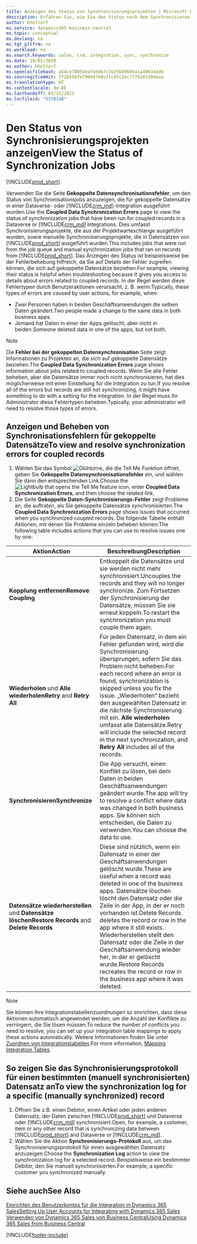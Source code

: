 ```yaml
---
title: Anzeigen des Status von Synchronisierungsprojekten | Microsoft Docs
description: Erfahren Sie, wie Sie den Status nach dem Synchronisieren gekoppelter Datensätze anzeigen.
author: bholtorf
ms.service: dynamics365-business-central
ms.topic: conceptual
ms.devlang: na
ms.tgt_pltfrm: na
ms.workload: na
ms.search.keywords: sales, crm, integration, sync, synchronize
ms.date: 10/01/2020
ms.author: bholtorf
ms.openlocfilehash: a54ce7805deafa5d67c3e25b89606a1a40634ad6
ms.sourcegitcommit: ff2b55b7e790447e0c1fcd5c2ec7f7610338ebaa
ms.translationtype: HT
ms.contentlocale: de-DE
ms.lasthandoff: 02/15/2021
ms.locfileid: "5378148"
---
```

# <a name="view-the-status-of-synchronization-jobs"></a><span data-ttu-id="3b90a-103">Den Status von Synchronisierungsprojekten anzeigen</span><span class="sxs-lookup"><span data-stu-id="3b90a-103">View the Status of Synchronization Jobs</span></span>
[!INCLUDE[prod_short](includes/cc_data_platform_banner.md)]

<span data-ttu-id="3b90a-104">Verwenden Sie die Seite **Gekoppelte Datensynchronisationsfehler**, um den Status von Synchronisationsjobs anzuzeigen, die für gekoppelte Datensätze in einer Dataverse- oder [!INCLUDE[crm_md](includes/crm_md.md)]-Integration ausgeführt wurden.</span><span class="sxs-lookup"><span data-stu-id="3b90a-104">Use the **Coupled Data Synchronization Errors** page to view the status of synchronization jobs that have been run for coupled records in a Dataverse or [!INCLUDE[crm_md](includes/crm_md.md)] integrations.</span></span> <span data-ttu-id="3b90a-105">Dies umfasst Synchronisierungsprojekte, die aus der Projektwarteschlange ausgeführt wurden, sowie manuelle Synchronisierungsprojekte, die in Datensätzen von [!INCLUDE[prod_short](includes/prod_short.md)] ausgeführt wurden.</span><span class="sxs-lookup"><span data-stu-id="3b90a-105">This includes jobs that were run from the job queue and manual synchronization jobs that ran on records from [!INCLUDE[prod_short](includes/prod_short.md)].</span></span> <span data-ttu-id="3b90a-106">Das Anzeigen des Status ist beispielsweise bei der Fehlerbehebung hilfreich, da Sie auf Details der Fehler zugreifen können, die sich auf gekoppelte Datensätze beziehen.</span><span class="sxs-lookup"><span data-stu-id="3b90a-106">For example, viewing their status is helpful when troubleshooting because it gives you access to details about errors related to coupled records.</span></span> <span data-ttu-id="3b90a-107">In der Regel werden diese Fehlertypen durch Benutzeraktionen verursacht, z. B. wenn:</span><span class="sxs-lookup"><span data-stu-id="3b90a-107">Typically, these types of errors are caused by user actions, for example, when:</span></span>  

* <span data-ttu-id="3b90a-108">Zwei Personen haben in beiden Geschäftsanwendungen die selben Daten geändert.</span><span class="sxs-lookup"><span data-stu-id="3b90a-108">Two people made a change to the same data in both business apps.</span></span>
* <span data-ttu-id="3b90a-109">Jemand hat Daten in einer der Apps gelöscht, aber nicht in beiden.</span><span class="sxs-lookup"><span data-stu-id="3b90a-109">Someone deleted data in one of the apps, but not both.</span></span>

> [!Note]
> <span data-ttu-id="3b90a-110">Die **Fehler bei der gekoppelten Datensynchronisation** Seite zeigt Informationen zu Projekten an, die sich auf gekoppelte Datensätze beziehen.</span><span class="sxs-lookup"><span data-stu-id="3b90a-110">The **Coupled Data Synchronization Errors** page shows information about jobs related to coupled records.</span></span> <span data-ttu-id="3b90a-111">Wenn Sie alle Fehler beheben, aber die Datensätze immer noch nicht synchronisieren, hat dies möglicherweise mit einer Einstellung für die Integration zu tun.</span><span class="sxs-lookup"><span data-stu-id="3b90a-111">If you resolve all of the errors but records are still not synchronizing, it might have something to do with a setting for the integration.</span></span> <span data-ttu-id="3b90a-112">In der Regel muss Ihr Administrator diese Fehlertypen beheben.</span><span class="sxs-lookup"><span data-stu-id="3b90a-112">Typically, your administrator will need to resolve those types of errors.</span></span>   

<!--

> [!VIDEO https://go.microsoft.com/fwlink/?linkid=2098171]

-->

## <a name="to-view-and-resolve-synchronization-errors-for-coupled-records"></a><span data-ttu-id="3b90a-113">Anzeigen und Beheben von Synchronisationsfehlern für gekoppelte Datensätze</span><span class="sxs-lookup"><span data-stu-id="3b90a-113">To view and resolve synchronization errors for coupled records</span></span>
1. <span data-ttu-id="3b90a-114">Wählen Sie das Symbol ![Glühbirne, die die Tell Me Funktion öffnet](media/ui-search/search_small.png "Sagen Sie mir, was Sie tun wollen"), geben Sie **Gekoppelte Datensynchronisationsfehler** ein, und wählen Sie dann den entsprechenden Link.</span><span class="sxs-lookup"><span data-stu-id="3b90a-114">Choose the ![Lightbulb that opens the Tell Me feature](media/ui-search/search_small.png "Tell me what you want to do") icon, enter **Coupled Data Synchronization Errors**, and then choose the related link.</span></span>
2. <span data-ttu-id="3b90a-115">Die Seite **Gekoppelte Daten-Synchronisierungs-Fehler** zeigt Probleme an, die auftraten, als Sie gekoppelte Datensätze synchronisierten.</span><span class="sxs-lookup"><span data-stu-id="3b90a-115">The **Coupled Data Synchronization Errors** page shows issues that occurred when you synchronized coupled records.</span></span> <span data-ttu-id="3b90a-116">Die folgende Tabelle enthält Aktionen, mit denen Sie Probleme einzeln beheben können:</span><span class="sxs-lookup"><span data-stu-id="3b90a-116">The following table includes actions that you can use to resolve issues one by one:</span></span>

|<span data-ttu-id="3b90a-117">Aktion</span><span class="sxs-lookup"><span data-stu-id="3b90a-117">Action</span></span>|<span data-ttu-id="3b90a-118">Beschreibung</span><span class="sxs-lookup"><span data-stu-id="3b90a-118">Description</span></span>|
|----|----|
|<span data-ttu-id="3b90a-119">**Kopplung entfernen**</span><span class="sxs-lookup"><span data-stu-id="3b90a-119">**Remove Coupling**</span></span>|<span data-ttu-id="3b90a-120">Entkoppelt die Datensätze und sie werden nicht mehr synchronisiert.</span><span class="sxs-lookup"><span data-stu-id="3b90a-120">Uncouples the records and they will no longer synchronize.</span></span> <span data-ttu-id="3b90a-121">Zum Fortsetzen der Synchronisierung der Datensätze, müssen Sie sie erneut koppeln.</span><span class="sxs-lookup"><span data-stu-id="3b90a-121">To restart the synchronization you must couple them again.</span></span> |
|<span data-ttu-id="3b90a-122">**Wiederholen** und **Alle wiederholen**</span><span class="sxs-lookup"><span data-stu-id="3b90a-122">**Retry** and **Retry All**</span></span>|<span data-ttu-id="3b90a-123">Für jeden Datensatz, in dem ein Fehler gefunden wird, wird die Synchronisierung übersprungen, sofern Sie das Problem nicht beheben.</span><span class="sxs-lookup"><span data-stu-id="3b90a-123">For each record where an error is found, synchronization is skipped unless you fix the issue.</span></span> <span data-ttu-id="3b90a-124">„Wiederholen“ bezieht den ausgewählten Datensatz in die nächste Synchronisierung mit ein. **Alle wiederholen** umfasst alle Datensätze.</span><span class="sxs-lookup"><span data-stu-id="3b90a-124">Retry will include the selected record in the next synchronization, and **Retry All** includes all of the records.</span></span>|
|<span data-ttu-id="3b90a-125">**Synchronisieren**</span><span class="sxs-lookup"><span data-stu-id="3b90a-125">**Synchronize**</span></span>|<span data-ttu-id="3b90a-126">Die App versucht, einen Konflikt zu lösen, bei dem Daten in beiden Geschäftsanwendungen geändert wurde.</span><span class="sxs-lookup"><span data-stu-id="3b90a-126">The app will try to resolve a conflict where data was changed in both business apps.</span></span> <span data-ttu-id="3b90a-127">Sie können sich entscheiden, die Daten zu verwenden.</span><span class="sxs-lookup"><span data-stu-id="3b90a-127">You can choose the data to use.</span></span>|
|<span data-ttu-id="3b90a-128">**Datensätze wiederherstellen** und **Datensätze löschen**</span><span class="sxs-lookup"><span data-stu-id="3b90a-128">**Restore Records** and **Delete Records**</span></span>|<span data-ttu-id="3b90a-129">Diese sind nützlich, wenn ein Datensatz in einer der Geschäftsanwendungen gelöscht wurde.</span><span class="sxs-lookup"><span data-stu-id="3b90a-129">These are useful when a record was deleted in one of the business apps.</span></span> <span data-ttu-id="3b90a-130">Datensätze löschen löscht den Datensatz oder die Zeile in der App, in der er noch vorhanden ist.</span><span class="sxs-lookup"><span data-stu-id="3b90a-130">Delete Records deletes the record or row in the app where it still exists.</span></span> <span data-ttu-id="3b90a-131">Wiederherstellen stellt den Datensatz oder die Zeile in der Geschäftsanwendung wieder her, in der er gelöscht wurde.</span><span class="sxs-lookup"><span data-stu-id="3b90a-131">Restore Records recreates the record or row in the business app where it was deleted.</span></span>|

> [!NOTE]
> <span data-ttu-id="3b90a-132">Sie können Ihre Integrationstabellenzuordnungen so einrichten, dass diese Aktionen automatisch angewendet werden, um die Anzahl der Konflikte zu verringern, die Sie lösen müssen.</span><span class="sxs-lookup"><span data-stu-id="3b90a-132">To reduce the number of conflicts you need to resolve, you can set up your integration table mappings to apply these actions automatically.</span></span> <span data-ttu-id="3b90a-133">Weitere Informationen finden Sie unter [Zuordnen von Integrationstabellen](admin-how-to-modify-table-mappings-for-synchronization.md#mapping-integration-tables).</span><span class="sxs-lookup"><span data-stu-id="3b90a-133">For more information, [Mapping Integration Tables](admin-how-to-modify-table-mappings-for-synchronization.md#mapping-integration-tables).</span></span>

## <a name="to-view-the-synchronization-log-for-a-specific-manually-synchronized-record"></a><span data-ttu-id="3b90a-134">So zeigen Sie das Synchronisierungsprotokoll für einen bestimmten (manuell synchronisierten) Datensatz an</span><span class="sxs-lookup"><span data-stu-id="3b90a-134">To view the synchronization log for a specific (manually synchronized) record</span></span>
1. <span data-ttu-id="3b90a-135">Öffnen Sie z.B. einen Debitor, einen Artikel oder jeden anderen Datensatz, der Daten zwischen [!INCLUDE[prod_short](includes/prod_short.md)] und Dataverse oder [!INCLUDE[crm_md](includes/crm_md.md)] synchronisiert.</span><span class="sxs-lookup"><span data-stu-id="3b90a-135">Open, for example, a customer, item or any other record that is synchronizing data between [!INCLUDE[prod_short](includes/prod_short.md)] and Dataverse or [!INCLUDE[crm_md](includes/crm_md.md)].</span></span>
2. <span data-ttu-id="3b90a-136">Wählen Sie die Aktion **Synchronisierungs-Protokoll** aus, um das Synchronisierungsprotokoll für einen ausgewählten Datensatz anzuzeigen.</span><span class="sxs-lookup"><span data-stu-id="3b90a-136">Choose the **Synchronization Log** action to view the synchronization log for a selected record.</span></span> <span data-ttu-id="3b90a-137">Beispielsweise ein bestimmter Debitor, den Sie manuell synchronisierten.</span><span class="sxs-lookup"><span data-stu-id="3b90a-137">For example, a specific customer you synchronized manually.</span></span>

## <a name="see-also"></a><span data-ttu-id="3b90a-138">Siehe auch</span><span class="sxs-lookup"><span data-stu-id="3b90a-138">See Also</span></span>  
[<span data-ttu-id="3b90a-139">Einrichten des Benutzerkontos für die Integration in Dynamics 365 Sales</span><span class="sxs-lookup"><span data-stu-id="3b90a-139">Setting Up User Accounts for Integrating with Dynamics 365 Sales</span></span>](admin-setting-up-integration-with-dynamics-sales.md)  
[<span data-ttu-id="3b90a-140">Verwenden von Dynamics 365 Sales von Business Central</span><span class="sxs-lookup"><span data-stu-id="3b90a-140">Using Dynamics 365 Sales from Business Central</span></span>](marketing-integrate-dynamicscrm.md)


[!INCLUDE[footer-include](includes/footer-banner.md)]